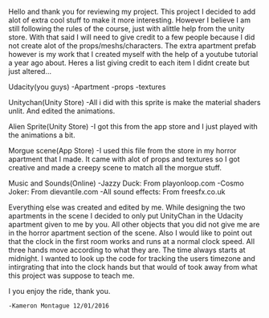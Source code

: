 Hello and thank you for reviewing my project. This project I decided to add alot of extra
cool stuff to make it more interesting. However I believe I am still following the rules
of the course, just with alittle help from the unity store. With that said I will need to
give credit to a few people because I did not create alot of the props/meshs/characters. The
extra apartment prefab however is my work that I created myself with the help of a youtube
tutorial a year ago about. Heres a list giving credit to each item I didnt create but just altered...

Udacity(you guys)
-Apartment
-props
-textures

Unitychan(Unity Store)
-All i did with this sprite is make the material shaders unlit. And edited the animations.

Alien Sprite(Unity Store)
-I got this from the app store and I just played with the animations a bit.

Morgue scene(App Store)
-I used this file from the store in my horror apartment that I made. It came with alot of props
and textures so I got creative and made a creepy scene to match all the morgue stuff.

Music and Sounds(Online)
-Jazzy Duck: From playonloop.com
-Cosmo Joker: From dievantile.com
-All sound effects: From freesfx.co.uk

Everything else was created and edited by me. While designing the two apartments in the scene
I decided to only put UnityChan in the Udacity apartment given to me by you. All other objects
that you did not give me are in the horror apartment section of the scene. Also I would like
to point out that the clock in the first room works and runs at a normal clock speed. All three
hands move according to what they are. The time always starts at midnight. I wanted to look up
the code for tracking the users timezone and intirgrating that into the clock hands but that
would of took away from what this project was suppose to teach me.

I you enjoy the ride, thank you.


	-Kameron Montague 12/01/2016  